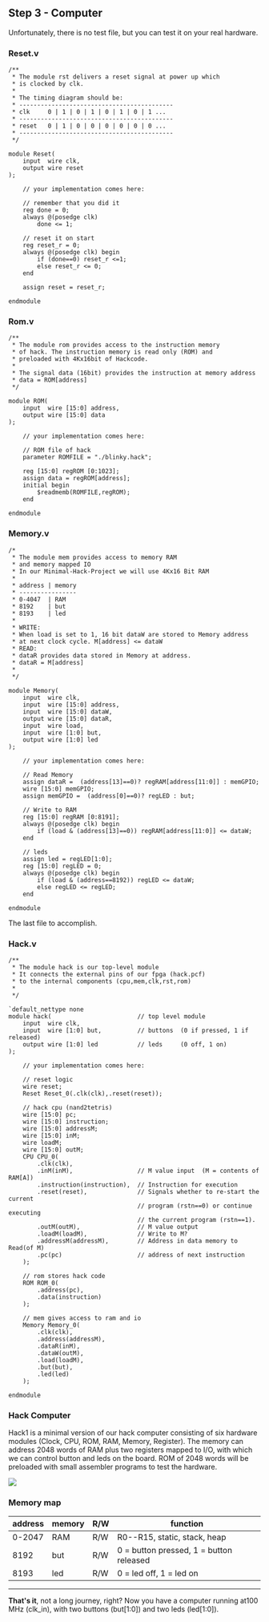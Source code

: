 ## Step 3 - Computer
Unfortunately, there is no test file, but you can test it on your real hardware.

### Reset.v

```
/**
 * The module rst delivers a reset signal at power up which
 * is clocked by clk.
 *
 * The timing diagram should be:
 * -------------------------------------------
 * clk     0 | 1 | 0 | 1 | 0 | 1 | 0 | 1 ...
 * -------------------------------------------
 * reset   0 | 1 | 0 | 0 | 0 | 0 | 0 | 0 ...
 * -------------------------------------------
 */

module Reset(
    input  wire clk,
    output wire reset
);

    // your implementation comes here:

    // remember that you did it
    reg done = 0;
    always @(posedge clk)
        done <= 1;

    // reset it on start
    reg reset_r = 0;
    always @(posedge clk) begin
        if (done==0) reset_r <=1;
        else reset_r <= 0;
	end

    assign reset = reset_r;

endmodule
```

### Rom.v

```
/**
 * The module rom provides access to the instruction memory
 * of hack. The instruction memory is read only (ROM) and
 * preloaded with 4Kx16bit of Hackcode.
 * 
 * The signal data (16bit) provides the instruction at memory address
 * data = ROM[address]
 */

module ROM(
    input  wire [15:0] address,
    output wire [15:0] data        
);

    // your implementation comes here:

    // ROM file of hack
    parameter ROMFILE = "./blinky.hack";
    
    reg [15:0] regROM [0:1023];
    assign data = regROM[address];
    initial begin
        $readmemb(ROMFILE,regROM);
    end

endmodule
```

### Memory.v

```
/*
 * The module mem provides access to memory RAM 
 * and memory mapped IO
 * In our Minimal-Hack-Project we will use 4Kx16 Bit RAM
 * 
 * address | memory
 * ----------------
 * 0-4047  | RAM
 * 8192    | but
 * 8193    | led
 *
 * WRITE:
 * When load is set to 1, 16 bit dataW are stored to Memory address
 * at next clock cycle. M[address] <= dataW
 * READ:
 * dataR provides data stored in Memory at address.
 * dataR = M[address]
 *
 */

module Memory(
    input  wire clk,
    input  wire [15:0] address,
    input  wire [15:0] dataW,
    output wire [15:0] dataR,
    input  wire load,
    input  wire [1:0] but,
    output wire [1:0] led
);

    // your implementation comes here:

    // Read Memory    
    assign dataR =  (address[13]==0)? regRAM[address[11:0]] : memGPIO;
    wire [15:0] memGPIO;
    assign memGPIO =  (address[0]==0)? regLED : but;

    // Write to RAM
    reg [15:0] regRAM [0:8191];
    always @(posedge clk) begin
        if (load & (address[13]==0)) regRAM[address[11:0]] <= dataW;
    end

    // leds
    assign led = regLED[1:0];
    reg [15:0] regLED = 0;
    always @(posedge clk) begin
        if (load & (address==8192)) regLED <= dataW;
        else regLED <= regLED;
    end

endmodule
```

The last file to accomplish.

### Hack.v

```
/** 
 * The module hack is our top-level module
 * It connects the external pins of our fpga (hack.pcf)
 * to the internal components (cpu,mem,clk,rst,rom)
 *
 */

`default_nettype none
module hack(                        // top level module 
    input  wire clk,                
    input  wire [1:0] but,          // buttons  (0 if pressed, 1 if released)
    output wire [1:0] led           // leds     (0 off, 1 on)
);

    // your implementation comes here:

    // reset logic
    wire reset;
    Reset Reset_0(.clk(clk),.reset(reset));

    // hack cpu (nand2tetris)
    wire [15:0] pc;
    wire [15:0] instruction;
    wire [15:0] addressM;
    wire [15:0] inM;
    wire loadM;
    wire [15:0] outM;
    CPU CPU_0(                        
        .clk(clk),
        .inM(inM),                  // M value input  (M = contents of RAM[A])
        .instruction(instruction),  // Instruction for execution
        .reset(reset),              // Signals whether to re-start the current
                                    // program (rstn==0) or continue executing
                                    // the current program (rstn==1).
        .outM(outM),                // M value output
        .loadM(loadM),              // Write to M? 
        .addressM(addressM),        // Address in data memory to Read(of M)
        .pc(pc)                     // address of next instruction
    );

    // rom stores hack code
    ROM ROM_0(
        .address(pc),
        .data(instruction)
    );

    // mem gives access to ram and io    
    Memory Memory_0(
        .clk(clk),
        .address(addressM),
        .dataR(inM),
        .dataW(outM),
        .load(loadM),
        .but(but),
        .led(led)
    );

endmodule
```

### Hack Computer

Hack1 is a minimal version of our hack computer consisting of  six hardware modules (Clock, CPU, ROM, RAM, Memory, Register). The memory can address 2048 words of RAM plus two registers mapped to I/O, with which we can control button and leds on the board. ROM of 2048 words will be preloaded with small assembler programs to test the hardware.

![](./img/Hack1.png)

### Memory map
|address | memory|R/W|function|
|-|-|-|-|
|0-2047  | RAM|R/W|R0--R15, static, stack, heap|
| 8192    | but|R/W|0 = button pressed, 1 = button released|
| 8193    | led|R/W|0 = led off, 1 = led on|

---

**That's it**, not a long journey, right? Now you have a computer  running at100 MHz (clk_in), with two buttons (but[1:0]) and two leds (led[1:0]).
